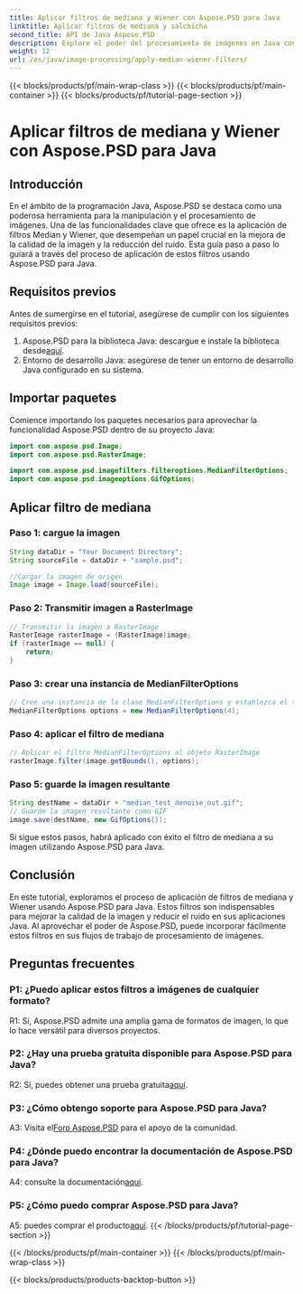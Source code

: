 ```yaml
---
title: Aplicar filtros de mediana y Wiener con Aspose.PSD para Java
linktitle: Aplicar filtros de mediana y salchicha
second_title: API de Java Aspose.PSD
description: Explore el poder del procesamiento de imágenes en Java con Aspose.PSD. Aprende a aplicar los Filtros Mediana y Wiener paso a paso. Mejore la calidad de la imagen sin esfuerzo.
weight: 12
url: /es/java/image-processing/apply-median-wiener-filters/
---
```


{{< blocks/products/pf/main-wrap-class >}}
{{< blocks/products/pf/main-container >}}
{{< blocks/products/pf/tutorial-page-section >}}

# Aplicar filtros de mediana y Wiener con Aspose.PSD para Java

## Introducción

En el ámbito de la programación Java, Aspose.PSD se destaca como una poderosa herramienta para la manipulación y el procesamiento de imágenes. Una de las funcionalidades clave que ofrece es la aplicación de filtros Median y Wiener, que desempeñan un papel crucial en la mejora de la calidad de la imagen y la reducción del ruido. Esta guía paso a paso lo guiará a través del proceso de aplicación de estos filtros usando Aspose.PSD para Java.

## Requisitos previos

Antes de sumergirse en el tutorial, asegúrese de cumplir con los siguientes requisitos previos:

1.  Aspose.PSD para la biblioteca Java: descargue e instale la biblioteca desde[aquí](https://releases.aspose.com/psd/java/).
2. Entorno de desarrollo Java: asegúrese de tener un entorno de desarrollo Java configurado en su sistema.

## Importar paquetes

Comience importando los paquetes necesarios para aprovechar la funcionalidad Aspose.PSD dentro de su proyecto Java:

```java
import com.aspose.psd.Image;
import com.aspose.psd.RasterImage;

import com.aspose.psd.imagefilters.filteroptions.MedianFilterOptions;
import com.aspose.psd.imageoptions.GifOptions;
```

## Aplicar filtro de mediana

### Paso 1: cargue la imagen

```java
String dataDir = "Your Document Directory";
String sourceFile = dataDir + "sample.psd";

//Cargar la imagen de origen
Image image = Image.load(sourceFile);
```

### Paso 2: Transmitir imagen a RasterImage

```java
// Transmitir la imagen a RasterImage
RasterImage rasterImage = (RasterImage)image;
if (rasterImage == null) {
    return;
}
```

### Paso 3: crear una instancia de MedianFilterOptions

```java
// Cree una instancia de la clase MedianFilterOptions y establezca el tamaño del filtro
MedianFilterOptions options = new MedianFilterOptions(4);
```

### Paso 4: aplicar el filtro de mediana

```java
// Aplicar el filtro MedianFilterOptions al objeto RasterImage
rasterImage.filter(image.getBounds(), options);
```

### Paso 5: guarde la imagen resultante

```java
String destName = dataDir + "median_test_denoise_out.gif";
// Guarde la imagen resultante como GIF
image.save(destName, new GifOptions());
```

Si sigue estos pasos, habrá aplicado con éxito el filtro de mediana a su imagen utilizando Aspose.PSD para Java.

## Conclusión

En este tutorial, exploramos el proceso de aplicación de filtros de mediana y Wiener usando Aspose.PSD para Java. Estos filtros son indispensables para mejorar la calidad de la imagen y reducir el ruido en sus aplicaciones Java. Al aprovechar el poder de Aspose.PSD, puede incorporar fácilmente estos filtros en sus flujos de trabajo de procesamiento de imágenes.

## Preguntas frecuentes

### P1: ¿Puedo aplicar estos filtros a imágenes de cualquier formato?

R1: Sí, Aspose.PSD admite una amplia gama de formatos de imagen, lo que lo hace versátil para diversos proyectos.

### P2: ¿Hay una prueba gratuita disponible para Aspose.PSD para Java?

 R2: Sí, puedes obtener una prueba gratuita[aquí](https://releases.aspose.com/).

### P3: ¿Cómo obtengo soporte para Aspose.PSD para Java?

 A3: Visita el[Foro Aspose.PSD](https://forum.aspose.com/c/psd/34) para el apoyo de la comunidad.

### P4: ¿Dónde puedo encontrar la documentación de Aspose.PSD para Java?

 A4: consulte la documentación[aquí](https://reference.aspose.com/psd/java/).

### P5: ¿Cómo puedo comprar Aspose.PSD para Java?

 A5: puedes comprar el producto[aquí](https://purchase.aspose.com/buy).
{{< /blocks/products/pf/tutorial-page-section >}}

{{< /blocks/products/pf/main-container >}}
{{< /blocks/products/pf/main-wrap-class >}}

{{< blocks/products/products-backtop-button >}}
